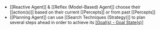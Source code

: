 - [[Reactive Agent]] & [[Reflex (Model-Based) Agent]] choose their [[action(s)]] based on their current [[Percepts]] or from past [[Percepts]]
- [[Planning Agent]] can use [[Search Techniques (Strategy)]] to plan several steps ahead in order to achieve its [[Goal(s) - Goal State(s)]](s)